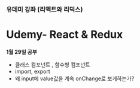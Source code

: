 ### 유데미 강좌 (리액트와 리덕스)
# Udemy- React & Redux



**1월 29일 공부**

+ 클래스 컴포넌트 , 함수형 컴포넌트
+ import, export
+ 왜 input에 value값을 계속 onChange로 보게하는가?

